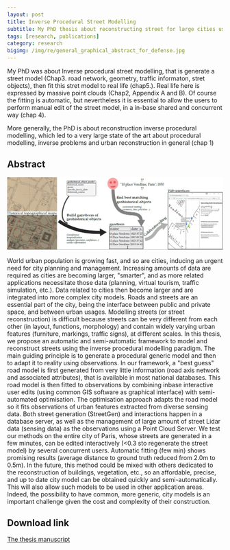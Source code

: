 ```yaml
---
layout: post
title: Inverse Procedural Street Modelling
subtitle: My PhD thesis about reconstructing street for large cities using procedural methods and point clouds.
tags: [research, publications]
category: research
bigimg: /img/re/general_graphical_abstract_for_defense.jpg
---
```


My PhD was about Inverse procedural street modelling, that is generate a street model (Chap3. road network, geometry, traffic informaton, stret objects), then fit this stret model to real life (chap5.). Real life here is expressed by massive point clouds (Chap2, Appendix A and B).
Of course the fitting is automatic, but nevertheless it is essential to allow the users to perform manual edit of the street model, in a in-base shared and concurrent way (chap 4).

More generally, the PhD is about reconstruction inverse procedural modelling, which led to a very large state of the art about procedural modelling, inverse problems and urban reconstruction in general (chap 1)

## Abstract
![historical geocoding abstract](/img/re/historical_geocoding_abstract.png)

World urban population is growing fast, and so are cities, inducing an urgent need
for city planning and management. Increasing amounts of data are required as cities
are becoming larger, "smarter", and as more related applications necessitate those data
(planning, virtual tourism, traffic simulation, etc.). Data related to cities then become
larger and are integrated into more complex city models.
Roads and streets are an essential part of the city, being the interface between public
and private space, and between urban usages. Modelling streets (or street reconstruction)
is difficult because streets can be very different from each other (in layout, functions,
morphology) and contain widely varying urban features (furniture, markings,
traffic signs), at different scales.
In this thesis, we propose an automatic and semi-automatic framework to model and
reconstruct streets using the inverse procedural modelling paradigm. The main guiding
principle is to generate a procedural generic model and then to adapt it to reality using
observations. In our framework, a "best guess" road model is first generated from very
little information (road axis network and associated attributes), that is available in most
national databases. This road model is then fitted to observations by combining inbase
interactive user edits (using common GIS software as graphical interface) with
semi-automated optimisation. The optimisation approach adapts the road model so
it fits observations of urban features extracted from diverse sensing data. Both street
generation (StreetGen) and interactions happen in a database server, as well as the
management of large amount of street Lidar data (sensing data) as the observations
using a Point Cloud Server.
We test our methods on the entire city of Paris, whose streets are generated in a few
minutes, can be edited interactively (<0.3 sto regenerate the street model) by several
concurrent users. Automatic fitting (few min) shows promising results (average distance
to ground truth reduced from 2.0m to 0.5m).
In the future, this method could be mixed with others dedicated to the reconstruction
of buildings, vegetation, etc., so an affordable, precise, and up to date city model can be
obtained quickly and semi-automatically. This will also allow such models to be used
in other application areas. Indeed, the possibility to have common, more generic, city
models is an important challenge given the cost and complexity of their construction.

## Download link
[The thesis manuscript](https://github.com/Remi-C/inverse_procedural_street_modelling)